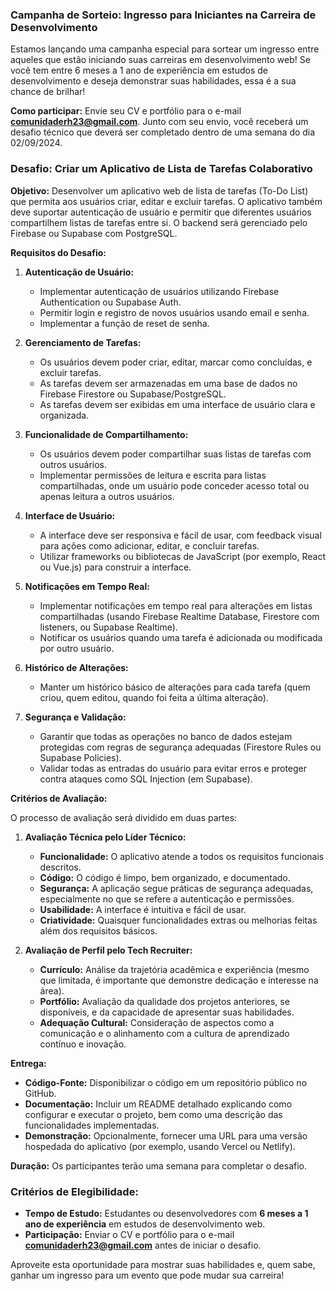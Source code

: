 ### **Campanha de Sorteio: Ingresso para Iniciantes na Carreira de Desenvolvimento**

Estamos lançando uma campanha especial para sortear um ingresso entre aqueles que estão iniciando suas carreiras em desenvolvimento web! Se você tem entre 6 meses a 1 ano de experiência em estudos de desenvolvimento e deseja demonstrar suas habilidades, essa é a sua chance de brilhar!

**Como participar:**
Envie seu CV e portfólio para o e-mail **comunidaderh23@gmail.com**. Junto com seu envio, você receberá um desafio técnico que deverá ser completado dentro de uma semana do dia 02/09/2024.

### **Desafio: Criar um Aplicativo de Lista de Tarefas Colaborativo**

**Objetivo:**
Desenvolver um aplicativo web de lista de tarefas (To-Do List) que permita aos usuários criar, editar e excluir tarefas. O aplicativo também deve suportar autenticação de usuário e permitir que diferentes usuários compartilhem listas de tarefas entre si. O backend será gerenciado pelo Firebase ou Supabase com PostgreSQL.

**Requisitos do Desafio:**

1. **Autenticação de Usuário:**
   - Implementar autenticação de usuários utilizando Firebase Authentication ou Supabase Auth.
   - Permitir login e registro de novos usuários usando email e senha.
   - Implementar a função de reset de senha.

2. **Gerenciamento de Tarefas:**
   - Os usuários devem poder criar, editar, marcar como concluídas, e excluir tarefas.
   - As tarefas devem ser armazenadas em uma base de dados no Firebase Firestore ou Supabase/PostgreSQL.
   - As tarefas devem ser exibidas em uma interface de usuário clara e organizada.

3. **Funcionalidade de Compartilhamento:**
   - Os usuários devem poder compartilhar suas listas de tarefas com outros usuários.
   - Implementar permissões de leitura e escrita para listas compartilhadas, onde um usuário pode conceder acesso total ou apenas leitura a outros usuários.

4. **Interface de Usuário:**
   - A interface deve ser responsiva e fácil de usar, com feedback visual para ações como adicionar, editar, e concluir tarefas.
   - Utilizar frameworks ou bibliotecas de JavaScript (por exemplo, React ou Vue.js) para construir a interface.

5. **Notificações em Tempo Real:**
   - Implementar notificações em tempo real para alterações em listas compartilhadas (usando Firebase Realtime Database, Firestore com listeners, ou Supabase Realtime).
   - Notificar os usuários quando uma tarefa é adicionada ou modificada por outro usuário.

6. **Histórico de Alterações:**
   - Manter um histórico básico de alterações para cada tarefa (quem criou, quem editou, quando foi feita a última alteração).

7. **Segurança e Validação:**
   - Garantir que todas as operações no banco de dados estejam protegidas com regras de segurança adequadas (Firestore Rules ou Supabase Policies).
   - Validar todas as entradas do usuário para evitar erros e proteger contra ataques como SQL Injection (em Supabase).

**Critérios de Avaliação:**

O processo de avaliação será dividido em duas partes:

1. **Avaliação Técnica pelo Líder Técnico:**
   - **Funcionalidade:** O aplicativo atende a todos os requisitos funcionais descritos.
   - **Código:** O código é limpo, bem organizado, e documentado.
   - **Segurança:** A aplicação segue práticas de segurança adequadas, especialmente no que se refere a autenticação e permissões.
   - **Usabilidade:** A interface é intuitiva e fácil de usar.
   - **Criatividade:** Quaisquer funcionalidades extras ou melhorias feitas além dos requisitos básicos.

2. **Avaliação de Perfil pelo Tech Recruiter:**
   - **Currículo:** Análise da trajetória acadêmica e experiência (mesmo que limitada, é importante que demonstre dedicação e interesse na área).
   - **Portfólio:** Avaliação da qualidade dos projetos anteriores, se disponíveis, e da capacidade de apresentar suas habilidades.
   - **Adequação Cultural:** Consideração de aspectos como a comunicação e o alinhamento com a cultura de aprendizado contínuo e inovação.

**Entrega:**
- **Código-Fonte:** Disponibilizar o código em um repositório público no GitHub.
- **Documentação:** Incluir um README detalhado explicando como configurar e executar o projeto, bem como uma descrição das funcionalidades implementadas.
- **Demonstração:** Opcionalmente, fornecer uma URL para uma versão hospedada do aplicativo (por exemplo, usando Vercel ou Netlify).

**Duração:**
Os participantes terão uma semana para completar o desafio.

### **Critérios de Elegibilidade:**
- **Tempo de Estudo:** Estudantes ou desenvolvedores com **6 meses a 1 ano de experiência** em estudos de desenvolvimento web.
- **Participação:** Enviar o CV e portfólio para o e-mail **comunidaderh23@gmail.com** antes de iniciar o desafio.

Aproveite esta oportunidade para mostrar suas habilidades e, quem sabe, ganhar um ingresso para um evento que pode mudar sua carreira!
